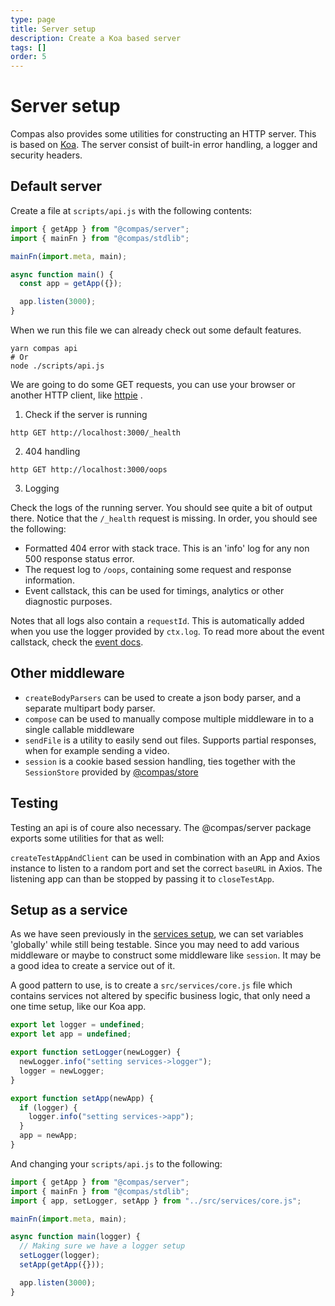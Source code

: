 ```yaml
---
type: page
title: Server setup
description: Create a Koa based server
tags: []
order: 5
---
```


# Server setup

Compas also provides some utilities for constructing an HTTP server. This is
based on [Koa](https://koajs.com/). The server consist of built-in error
handling, a logger and security headers.

## Default server

Create a file at `scripts/api.js` with the following contents:

```js
import { getApp } from "@compas/server";
import { mainFn } from "@compas/stdlib";

mainFn(import.meta, main);

async function main() {
  const app = getApp({});

  app.listen(3000);
}
```

When we run this file we can already check out some default features.

```shell
yarn compas api
# Or
node ./scripts/api.js
```

We are going to do some GET requests, you can use your browser or another HTTP
client, like [httpie](https://httpie.io/) .

1. Check if the server is running

```shell
http GET http://localhost:3000/_health
```

2. 404 handling

```shell
http GET http://localhost:3000/oops
```

3. Logging

Check the logs of the running server. You should see quite a bit of output
there. Notice that the `/_health` request is missing. In order, you should see
the following:

- Formatted 404 error with stack trace. This is an 'info' log for any non 500
  response status error.
- The request log to `/oops`, containing some request and response information.
- Event callstack, this can be used for timings, analytics or other diagnostic
  purposes.

Notes that all logs also contain a `requestId`. This is automatically added when
you use the logger provided by `ctx.log`. To read more about the event
callstack, check the [event docs](TODO).

## Other middleware

- `createBodyParsers` can be used to create a json body parser, and a separate
  multipart body parser.
- `compose` can be used to manually compose multiple middleware in to a single
  callable middleware
- `sendFile` is a utility to easily send out files. Supports partial responses,
  when for example sending a video.
- `session` is a cookie based session handling, ties together with the
  `SessionStore` provided by [@compas/store](TODO)

## Testing

Testing an api is of coure also necessary. The @compas/server package exports
some utilities for that as well:

`createTestAppAndClient` can be used in combination with an App and Axios
instance to listen to a random port and set the correct `baseURL` in Axios. The
listening app can than be stopped by passing it to `closeTestApp`.

## Setup as a service

As we have seen previously in the [services setup](/setup/services-setup), we
can set variables 'globally' while still being testable. Since you may need to
add various middleware or maybe to construct some middleware like `session`. It
may be a good idea to create a service out of it.

A good pattern to use, is to create a `src/services/core.js` file which contains
services not altered by specific business logic, that only need a one time
setup, like our Koa app.

```js
export let logger = undefined;
export let app = undefined;

export function setLogger(newLogger) {
  newLogger.info("setting services->logger");
  logger = newLogger;
}

export function setApp(newApp) {
  if (logger) {
    logger.info("setting services->app");
  }
  app = newApp;
}
```

And changing your `scripts/api.js` to the following:

```js
import { getApp } from "@compas/server";
import { mainFn } from "@compas/stdlib";
import { app, setLogger, setApp } from "../src/services/core.js";

mainFn(import.meta, main);

async function main(logger) {
  // Making sure we have a logger setup
  setLogger(logger);
  setApp(getApp({}));

  app.listen(3000);
}
```
